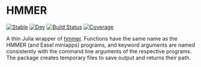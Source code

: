# HMMER

[![Stable](https://img.shields.io/badge/docs-stable-blue.svg)](https://cossio.github.io/HMMER.jl/stable/)
[![Dev](https://img.shields.io/badge/docs-dev-blue.svg)](https://cossio.github.io/HMMER.jl/dev/)
[![Build Status](https://github.com/cossio/HMMER.jl/actions/workflows/CI.yml/badge.svg?branch=main)](https://github.com/cossio/HMMER.jl/actions/workflows/CI.yml?query=branch%3Amain)
[![Coverage](https://codecov.io/gh/cossio/HMMER.jl/branch/main/graph/badge.svg)](https://codecov.io/gh/cossio/HMMER.jl)

A thin Julia wrapper of [hmmer](http://hmmer.org). Functions have the same name as the HMMER (and Easel miniapps) programs, and keyword arguments are named consistently with the command line arguments of the respective programs. The package creates temporary files to save output and returns their path.